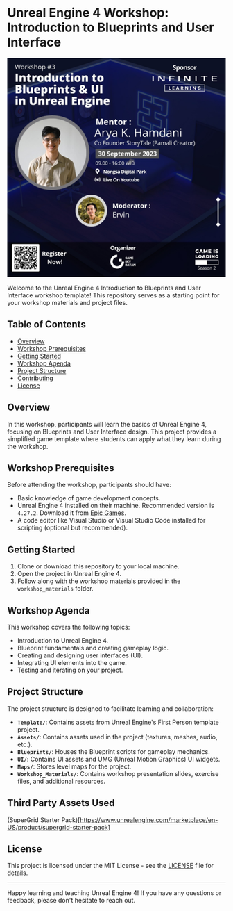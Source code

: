 # Unreal Engine 4 Workshop: Introduction to Blueprints and User Interface

![Cover Image](./Resources/image.png)

Welcome to the Unreal Engine 4 Introduction to Blueprints and User Interface workshop template! This repository serves as a starting point for your workshop materials and project files.

## Table of Contents
- [Overview](#overview)
- [Workshop Prerequisites](#workshop-prerequisites)
- [Getting Started](#getting-started)
- [Workshop Agenda](#workshop-agenda)
- [Project Structure](#project-structure)
- [Contributing](#contributing)
- [License](#license)

## Overview
In this workshop, participants will learn the basics of Unreal Engine 4, focusing on Blueprints and User Interface design. This project provides a simplified game template where students can apply what they learn during the workshop.

## Workshop Prerequisites
Before attending the workshop, participants should have:

- Basic knowledge of game development concepts.
- Unreal Engine 4 installed on their machine. Recommended version is `4.27.2`. Download it from [Epic Games](https://www.unrealengine.com/en-US/).
- A code editor like Visual Studio or Visual Studio Code installed for scripting (optional but recommended).

## Getting Started
1. Clone or download this repository to your local machine.
2. Open the project in Unreal Engine 4.
3. Follow along with the workshop materials provided in the `workshop_materials` folder.

## Workshop Agenda
This workshop covers the following topics:

- Introduction to Unreal Engine 4.
- Blueprint fundamentals and creating gameplay logic.
- Creating and designing user interfaces (UI).
- Integrating UI elements into the game.
- Testing and iterating on your project.

## Project Structure
The project structure is designed to facilitate learning and collaboration:

- **`Template/`**: Contains assets from Unreal Engine's First Person template project.
- **`Assets/`**: Contains assets used in the project (textures, meshes, audio, etc.).
- **`Blueprints/`**: Houses the Blueprint scripts for gameplay mechanics.
- **`UI/`**: Contains UI assets and UMG (Unreal Motion Graphics) UI widgets.
- **`Maps/`**: Stores level maps for the project.
- **`Workshop_Materials/`**: Contains workshop presentation slides, exercise files, and additional resources.

## Third Party Assets Used

(SuperGrid Starter Pack)[https://www.unrealengine.com/marketplace/en-US/product/supergrid-starter-pack]

## License
This project is licensed under the MIT License - see the [LICENSE](LICENSE) file for details.

---

Happy learning and teaching Unreal Engine 4! If you have any questions or feedback, please don't hesitate to reach out.
